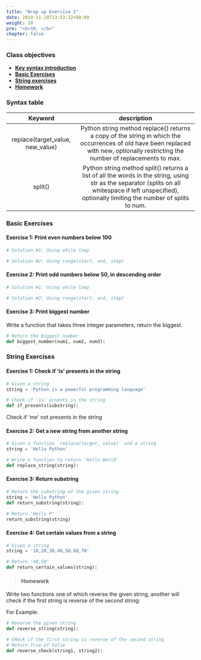 ```yaml
---
title: "Wrap up Exercise I"
date: 2019-11-28T13:53:32+08:00
weight: 10
pre: "<b>10. </b>"
chapter: false
---
```


### Class objectives
- [**Key syntax introduction**](#syntax-table)
- [**Basic Exercises**](#basic-exercises)
- [**String exercises**](#string-exercises)
- [**Homework**](#homework)

### Syntax table

|  <center>Keyword</center>  |  <center>description</center>  |
|:----------|:-------------:|
|  <center>replace(target_value, new_value)</center>   | Python string method replace() returns a copy of the string in which the occurrences of old have been replaced with new, optionally restricting the number of replacements to max. |
|  <center>split()</center>  | Python string method split() returns a list of all the words in the string, using str as the separator (splits on all whitespace if left unspecified), optionally limiting the number of splits to num. |

### Basic Exercises

#### Exercise 1: Print even numbers below 100

```python
# Solution #1: Using while loop

# Solution #2: Using range(start, end, step)
```

#### Exercise 2: Print odd numbers below 50, in descending order

```python
# Solution #1: Using while loop

# Solution #2: Using range(start, end, step)
```

#### Exercise 3: Print biggest number

Write a function that takes three integer parameters, return the biggest.

```python
# Return the biggest number
def biggest_number(num1, num2, num3):

```

### String Exercises

#### Exercise 1: Check if 'is' presents in the string

```python
# Given a string
string = 'Python is a powerful programming language'

# Check if 'is' prsents in the string
def if_presents(substring):

```

Check if 'me' not presents in the string

#### Exercise 2: Get a new string from another string

```python
# Given a function `replace(target, value)` and a string
string = 'Hello Python'

# Write a function to return 'Hello World'
def replace_string(string):

```

#### Exercise 3: Return substring

```python
# Return the substring of the given string
string = 'Hello Python'
def return_substring(string):

# Return 'Hello P'
return_substring(string)
```

#### Exercise 4: Get certain values from a string

```python
# Given a string
string = '10,20,30,40,50,60,70'

# Return '40,50'
def return_certain_values(string):

```

> #### Homework

Write two functions one of which reverse the given string, another will check if the first string is reverse of the second string:

For Example:

```python
# Reverse the given string
def reverse_string(string):

# CHeck if the first string is reverse of the second string
# Return True of False
def reverse_check(string1, string2):

```